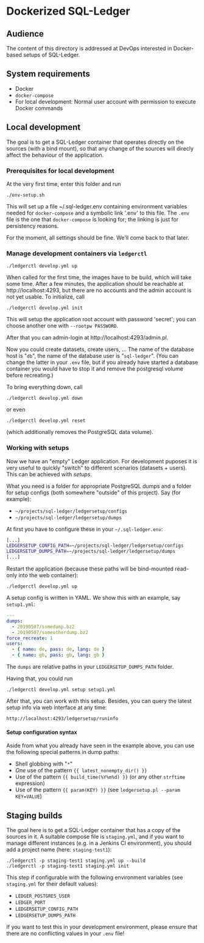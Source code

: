 # Dockerized SQL-Ledger

## Audience

The content of this directory is addressed at DevOps interested in
Docker-based setups of SQL-Ledger.

## System requirements

* Docker
* `docker-compose`
* For local development: Normal user account with permission to execute 
Docker commands


## Local development

The goal is to get a SQL-Ledger container that operates directly
on the sources (with a bind mount), so that any change of the sources
will direcly affect the behaviour of the application.

### Prerequisites for local development

At the very first time, enter this folder and run

    ./env-setup.sh

This will set up a file ~/.sql-ledger.env containing
environment variables needed for `docker-compose` and a symbolic
link '.env' to this file. The `.env` file is the one that
`docker-compose` is looking for; the linking is just for
persistency reasons. 

For the moment, all settings should be fine. We'll come back to that later.


### Manage development containers via `ledgerctl`

    ./ledgerctl develop.yml up

When called for the first time, the images have to be build, which
will take some time. After a few minutes,
the application should be reachable at http://localhost:4293,
but there are no accounts and the admin account is not yet usable.
To initialize, call

    ./ledgerctl develop.yml init

This will setup the application root account with password 'secret';
you can choose another one with `--rootpw PASSWORD`.

After that you can admin-login at http://localhost:4293/admin.pl.

Now you could create datasets, create users, ...
The name of the database host is "`db`", the name of the
database user is "`sql-ledger`". (You can change the latter 
in your `.env` file, but if you already have started a database
container you would have to stop it and remove the postgresql
volume before recreating.)

To bring everything down, call

    ./ledgerctl develop.yml down

or even

    ./ledgerctl develop.yml reset

(which additionally removes the PostgreSQL data volume).


### Working with setups

Now we have an "empty" Ledger application. For development puposes it
is very useful
to quickly "switch" to different scenarios (datasets + users).
This can be achieved with _setups_.

What you need is a folder for appropriate PostgreSQL dumps and a
folder for setup configs (both somewhere "outside" of this project). 
Say (for example):

* `~/projects/sql-ledger/ledgersetup/configs`
* `~/projects/sql-ledger/ledgersetup/dumps`

At first you have to configure these in your `~/.sql-ledger.env`:

```sh
[...]
LEDGERSETUP_CONFIG_PATH=~/projects/sql-ledger/ledgersetup/configs
LEDGERSETUP_DUMPS_PATH=~/projects/sql-ledger/ledgersetup/dumps
[...]
```

Restart the application (because these paths will be bind-mounted 
read-only into the web container):

    ./ledgerctl develop.yml up

A setup config is written in YAML. We show this with an example,
say `setup1.yml`:

```yaml
---
dumps:
  - 20190507/somedump.bz2
  - 20190507/someotherdump.bz2
force_recreate: 1
users:
  - { name: de, pass: de, lang: de }
  - { name: gb, pass: gb, lang: gb }
```

The `dumps` are relative paths in your `LEDGERSETUP_DUMPS_PATH` folder.

Having that, you could run

    ./ledgerctl develop.yml setup setup1.yml

After that, you can work with this setup. Besides, you can query the latest 
setup info via web interface at any time:

    http://localhost:4293/ledgersetup/runinfo


#### Setup configuration syntax

Aside from what you already have seen in the example above, you can use
the following special patterns in dump paths:

* Shell globbing with "`*`"
* *One* use of the pattern `{{ latest_nonempty_dir() }}`
* Use of the pattern `{{ build_time(%Y%m%d) }}` (or any other `strftime` expression)
* Use of the pattern `{{ param(KEY) }}` (see `ledgersetup.pl --param KEY=VALUE`)


## Staging builds

The goal here is to get a SQL-Ledger container that has a copy of the 
sources in it. A suitable compose file  is `staging.yml`, and if you want
to manage different instances (e.g. in a Jenkins CI environment),
you should add a project name (here: `staging-test1`):


    ./ledgerctl -p staging-test1 staging.yml up --build
    ./ledgerctl -p staging-test1 staging.yml init

This step if configurable with the following environment
variables (see `staging.yml` for their default values):

* `LEDGER_POSTGRES_USER`
* `LEDGER_PORT`
* `LEDGERSETUP_CONFIG_PATH`
* `LEDGERSETUP_DUMPS_PATH`

If you want to test this in your development environment, please ensure that
there are no conflicting values in your `.env` file!
